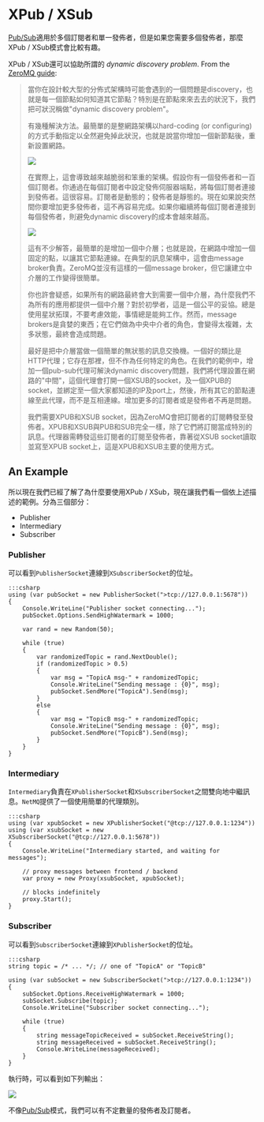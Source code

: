 XPub / XSub
=====

[Pub/Sub](pub-sub.md)適用於多個訂閱者和單一發佈者，但是如果您需要多個發佈者，那麼XPub / XSub模式會比較有趣。

XPub / XSub還可以協助所謂的 _dynamic discovery problem_. From the [ZeroMQ guide](http://zguide.zeromq.org/page:all#The-Dynamic-Discovery-Problem):

> 當你在設計較大型的分佈式架構時可能會遇到的一個問題是discovery，也就是每一個節點如何知道其它節點？特別是在節點來來去去的狀況下，我們把可狀況稱做"dynamic discovery problem"。
>
> 有幾種解決方法。最簡單的是整網路架構以hard-coding (or configuring)的方式手動指定以全然避免掉此狀況，也就是說當你增加一個新節點後，重新設置網路。
>
> ![](https://github.com/imatix/zguide/raw/master/images/fig12.png)
>
> 在實際上，這會導致越來越脆弱和笨重的架構。假設你有一個發佈者和一百個訂閱者。你通過在每個訂閱者中設定發佈伺服器端點，將每個訂閱者連接到發佈者。這很容易。訂閱者是動態的；發佈者是靜態的。現在如果說突然間你要增加更多發佈者，這不再容易完成。如果你繼續將每個訂閱者連接到每個發佈者，則避免dynamic discovery的成本會越來越高。
>
> ![](https://github.com/imatix/zguide/raw/master/images/fig13.png)
>
> 這有不少解答，最簡單的是增加一個中介層；也就是說，在網路中增加一個固定的點，以讓其它節點連線。在典型的訊息架構中，這會由message broker負責。ZeroMQ並沒有這樣的一個message broker，但它讓建立中介層的工作變得很簡單。
>
> 你也許會疑惑，如果所有的網路最終會大到需要一個中介層，為什麼我們不為所有的應用都提供一個中介層？對於初學者，這是一個公平的妥協。總是使用星狀拓璞，不要考慮效能，事情總是能夠工作。然而，message brokers是貪婪的東西；在它們做為中央中介者的角色，會變得太複雜，太多狀態，最終會造成問題。
>
> 最好是把中介層當做一個簡單的無狀態的訊息交換機。一個好的類比是HTTP代理；它存在那裡，但不作為任何特定的角色。在我們的範例中，增加一個pub-sub代理可解決dynamic discovery問題，我們將代理設置在網路的"中間"，這個代理會打開一個XSUB的socket，及一個XPUB的socket，並綁定至一個大家都知道的IP及port上，然後，所有其它的節點連線至此代理，而不是互相連線。增加更多的訂閱者或是發佈者不再是問題。
>
> 我們需要XPUB和XSUB socket，因為ZeroMQ會把訂閱者的訂閱轉發至發佈者。XPUB和XSUB與PUB和SUB完全一樣，除了它們將訂閱當成特別的訊息。代理器需轉發這些訂閱者的訂閱至發佈者，靠著從XSUB socket讀取並寫至XPUB socket上，這是XPUB和XSUB主要的使用方式。


## An Example

所以現在我們已經了解了為什麼要使用XPub / XSub，現在讓我們看一個依上述描述的範例。分為三個部分：

+ Publisher
+ Intermediary
+ Subscriber

### Publisher

可以看到`PublisherSocket`連線到`XSubscriberSocket`的位址。

    :::csharp
    using (var pubSocket = new PublisherSocket(">tcp://127.0.0.1:5678"))
    {
        Console.WriteLine("Publisher socket connecting...");
        pubSocket.Options.SendHighWatermark = 1000;

        var rand = new Random(50);
        
        while (true)
        {
            var randomizedTopic = rand.NextDouble();
            if (randomizedTopic > 0.5)
            {
                var msg = "TopicA msg-" + randomizedTopic;
                Console.WriteLine("Sending message : {0}", msg);
                pubSocket.SendMore("TopicA").Send(msg);
            }
            else
            {
                var msg = "TopicB msg-" + randomizedTopic;
                Console.WriteLine("Sending message : {0}", msg);
                pubSocket.SendMore("TopicB").Send(msg);
            }
        }
    }


### Intermediary

`Intermediary`負責在`XPublisherSocket`和`XSubscriberSocket`之間雙向地中繼訊息。`NetMQ`提供了一個使用簡單的代理類別。

    :::csharp
    using (var xpubSocket = new XPublisherSocket("@tcp://127.0.0.1:1234"))
    using (var xsubSocket = new XSubscriberSocket("@tcp://127.0.0.1:5678"))
    {
        Console.WriteLine("Intermediary started, and waiting for messages");

        // proxy messages between frontend / backend
        var proxy = new Proxy(xsubSocket, xpubSocket);

        // blocks indefinitely
        proxy.Start();
    }


### Subscriber

可以看到`SubscriberSocket`連線到`XPublisherSocket`的位址。

    :::csharp
    string topic = /* ... */; // one of "TopicA" or "TopicB"

    using (var subSocket = new SubscriberSocket(">tcp://127.0.0.1:1234"))
    {
        subSocket.Options.ReceiveHighWatermark = 1000;
        subSocket.Subscribe(topic);
        Console.WriteLine("Subscriber socket connecting...");

        while (true)
        {
            string messageTopicReceived = subSocket.ReceiveString();
            string messageReceived = subSocket.ReceiveString();
            Console.WriteLine(messageReceived);
        }
    }


執行時，可以看到如下列輸出：

![](Images/XPubXSubDemo.png)

不像[Pub/Sub](pub-sub.md)模式，我們可以有不定數量的發佈者及訂閱者。